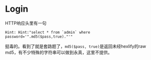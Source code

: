 # Login

HTTP响应头里有一句

```
Hint: Hint:"select * from `admin` where password='".md5($pass,true)."'"
```

挺毒的。看到了就是套路题了，`md5($pass, true)`是返回未经hexlify的raw md5，有不少特殊的字符串可以做到永真，这里不提供。
